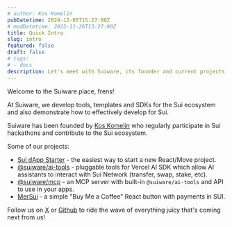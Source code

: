 ```yaml
---
# author: Kos Komelin
pubDatetime: 2024-12-05T15:27:00Z
# modDatetime: 2022-11-26T13:27:00Z
title: Quick Intro
slug: intro
featured: false
draft: false
# tags:
# - docs
description: Let's meet with Suiware, its founder and current projects.
---
```


Welcome to the Suiware place, frens!

At Suiware, we develop tools, templates and SDKs for the Sui ecosystem and also demonstrate how to effectively develop for Sui.

Suiware has been founded by [Kos Komelin](https://x.com/kkomelin) who regularly participate in Sui hackathons and contribute to the Sui ecosystem.

Some of our projects:

- [Sui dApp Starter](https://sui-dapp-starter.dev) - the easiest way to start a new React/Move project.
- [@suiware/ai-tools](https://www.npmjs.com/package/@suiware/ai-tools) - pluggable tools for Vercel AI SDK which allow AI assistants to interact with Sui Network (transfer, swap, stake, etc).
- [@suiware/mcp](https://www.npmjs.com/package/@suiware/mcp) - an MCP server with built-in `@suiware/ai-tools` and API to use in your apps.
- [MerSui](https://mersui.xyz) - a simple "Buy Me a Coffee" React button with payments in SUI.

Follow us on [X](https://x.com/suiware_) or [Github](https://github.com/suiware) to ride the wave of everything juicy that's coming next from us!
